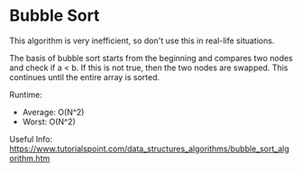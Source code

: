 # Bubble Sort

This algorithm is very inefficient, so don't use this in real-life situations.

The basis of bubble sort starts from the beginning and compares two nodes and check if a < b. If this is not true, then the two nodes are swapped. This continues until the entire array is sorted.    

Runtime:    
* Average: O(N^2)    
* Worst: O(N^2)    

Useful Info:     
https://www.tutorialspoint.com/data_structures_algorithms/bubble_sort_algorithm.htm
